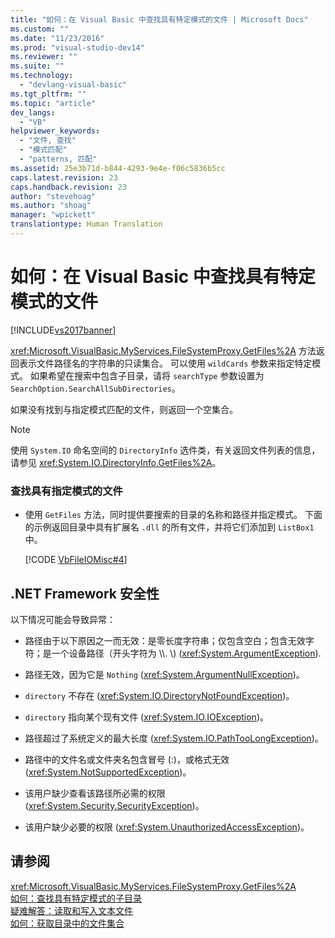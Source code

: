 ```yaml
---
title: "如何：在 Visual Basic 中查找具有特定模式的文件 | Microsoft Docs"
ms.custom: ""
ms.date: "11/23/2016"
ms.prod: "visual-studio-dev14"
ms.reviewer: ""
ms.suite: ""
ms.technology: 
  - "devlang-visual-basic"
ms.tgt_pltfrm: ""
ms.topic: "article"
dev_langs: 
  - "VB"
helpviewer_keywords: 
  - "文件, 查找"
  - "模式匹配"
  - "patterns, 匹配"
ms.assetid: 25e3b71d-b844-4293-9e4e-f06c5836b5cc
caps.latest.revision: 23
caps.handback.revision: 23
author: "stevehoag"
ms.author: "shoag"
manager: "wpickett"
translationtype: Human Translation
---
```

# 如何：在 Visual Basic 中查找具有特定模式的文件
[!INCLUDE[vs2017banner](../../../../csharp/includes/vs2017banner.md)]

<xref:Microsoft.VisualBasic.MyServices.FileSystemProxy.GetFiles%2A> 方法返回表示文件路径名的字符串的只读集合。  可以使用 `wildCards` 参数来指定特定模式。  如果希望在搜索中包含子目录，请将 `searchType` 参数设置为 `SearchOption.SearchAllSubDirectories`。  
  
 如果没有找到与指定模式匹配的文件，则返回一个空集合。  
  
> [!NOTE]
>  使用 `System.IO` 命名空间的 `DirectoryInfo` 选件类，有关返回文件列表的信息，请参见 <xref:System.IO.DirectoryInfo.GetFiles%2A>。  
  
### 查找具有指定模式的文件  
  
-   使用 `GetFiles` 方法，同时提供要搜索的目录的名称和路径并指定模式。  下面的示例返回目录中具有扩展名 `.dll` 的所有文件，并将它们添加到 `ListBox1` 中。  
  
     [!CODE [VbFileIOMisc#4](../CodeSnippet/VS_Snippets_VBCSharp/VbFileIOMisc#4)]  
  
## .NET Framework 安全性  
 以下情况可能会导致异常：  
  
-   路径由于以下原因之一而无效：是零长度字符串；仅包含空白；包含无效字符；是一个设备路径（开头字符为 \\\\.  \\\) \(<xref:System.ArgumentException>\).  
  
-   路径无效，因为它是 `Nothing` \(<xref:System.ArgumentNullException>\)。  
  
-   `directory` 不存在 \(<xref:System.IO.DirectoryNotFoundException>\)。  
  
-   `directory` 指向某个现有文件 \(<xref:System.IO.IOException>\)。  
  
-   路径超过了系统定义的最大长度 \(<xref:System.IO.PathTooLongException>\)。  
  
-   路径中的文件名或文件夹名包含冒号 \(:\)，或格式无效 \(<xref:System.NotSupportedException>\)。  
  
-   该用户缺少查看该路径所必需的权限 \(<xref:System.Security.SecurityException>\)。  
  
-   该用户缺少必要的权限 \(<xref:System.UnauthorizedAccessException>\)。  
  
## 请参阅  
 <xref:Microsoft.VisualBasic.MyServices.FileSystemProxy.GetFiles%2A>   
 [如何：查找具有特定模式的子目录](../../../../visual-basic/developing-apps/programming/drives-directories-files/how-to-find-subdirectories-with-a-specific-pattern.md)   
 [疑难解答：读取和写入文本文件](../../../../visual-basic/developing-apps/programming/drives-directories-files/troubleshooting-reading-from-and-writing-to-text-files.md)   
 [如何：获取目录中的文件集合](../../../../visual-basic/developing-apps/programming/drives-directories-files/how-to-get-the-collection-of-files-in-a-directory.md)